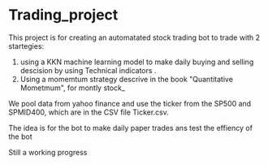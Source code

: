 # Trading_project

This project is for creating an automatated stock trading bot to trade with 2 startegies:

1) using a KKN machine learning model to make daily buying and selling descision by using Technical indicators .
2) Using a momemtum strategy descrive in the book "Quantitative Mometmum", for montly stock_

We pool data from yahoo finance and use the ticker from the SP500 and SPMID400, which are in the CSV file Ticker.csv.

The idea is for the bot to make daily paper trades ans test the effiency of the bot

Still a working progress
